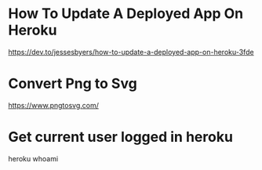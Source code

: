 # How To Update A Deployed App On Heroku
https://dev.to/jessesbyers/how-to-update-a-deployed-app-on-heroku-3fde


# Convert Png to Svg
https://www.pngtosvg.com/

# Get current user logged in heroku
heroku whoami